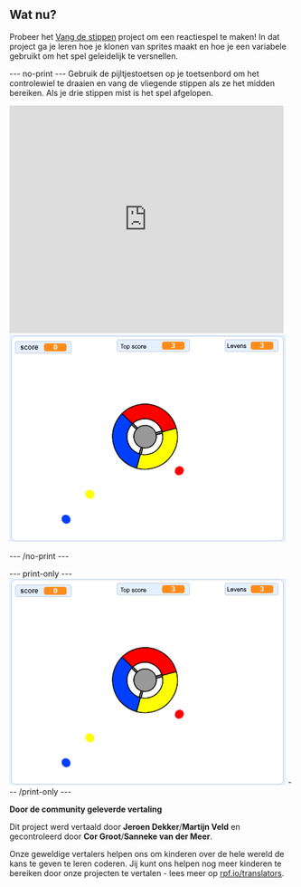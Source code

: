 ## Wat nu?

Probeer het [Vang de stippen](https://projects.raspberrypi.org/nl-NL/projects/catch-the-dots?utm_source=pathway&utm_medium=whatnext&utm_campaign=projects) project om een reactiespel te maken! In dat project ga je leren hoe je klonen van sprites maakt en hoe je een variabele gebruikt om het spel geleidelijk te versnellen.

--- no-print --- Gebruik de pijltjestoetsen op je toetsenbord om het controlewiel te draaien en vang de vliegende stippen als ze het midden bereiken. Als je drie stippen mist is het spel afgelopen.

<div class="scratch-preview">
  <iframe allowtransparency="true" width="485" height="402" src="https://scratch.mit.edu/projects/embed/334758329/?autostart=false" frameborder="0" scrolling="no"></iframe>
  <img src="images/dots-final.png">
</div>

--- /no-print ---

--- print-only --- ![Dots screenshot](images/dots-final.png) --- /print-only ---


**Door de community geleverde vertaling**

Dit project werd vertaald door **Jeroen Dekker**/**Martijn Veld** en gecontroleerd door **Cor Groot**/**Sanneke van der Meer**.

Onze geweldige vertalers helpen ons om kinderen over de hele wereld de kans te geven te leren coderen. Jij kunt ons helpen nog meer kinderen te bereiken door onze projecten te vertalen - lees meer op [rpf.io/translators](https://rpf.io/translators).